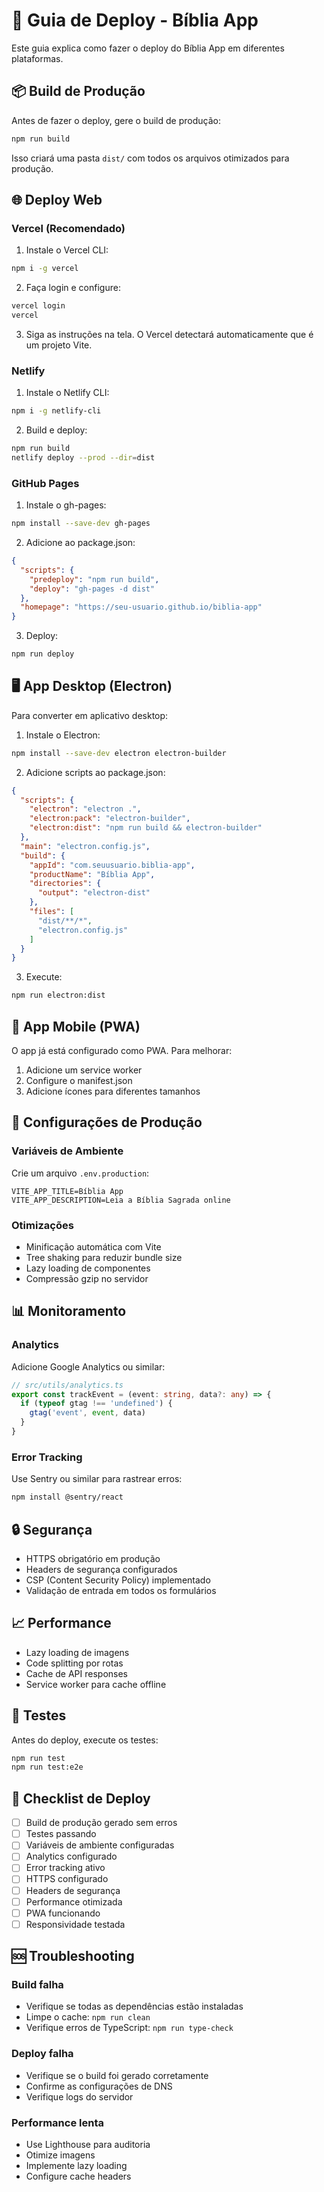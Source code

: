 # 🚀 Guia de Deploy - Bíblia App

Este guia explica como fazer o deploy do Bíblia App em diferentes plataformas.

## 📦 Build de Produção

Antes de fazer o deploy, gere o build de produção:

```bash
npm run build
```

Isso criará uma pasta `dist/` com todos os arquivos otimizados para produção.

## 🌐 Deploy Web

### Vercel (Recomendado)

1. Instale o Vercel CLI:
```bash
npm i -g vercel
```

2. Faça login e configure:
```bash
vercel login
vercel
```

3. Siga as instruções na tela. O Vercel detectará automaticamente que é um projeto Vite.

### Netlify

1. Instale o Netlify CLI:
```bash
npm i -g netlify-cli
```

2. Build e deploy:
```bash
npm run build
netlify deploy --prod --dir=dist
```

### GitHub Pages

1. Instale o gh-pages:
```bash
npm install --save-dev gh-pages
```

2. Adicione ao package.json:
```json
{
  "scripts": {
    "predeploy": "npm run build",
    "deploy": "gh-pages -d dist"
  },
  "homepage": "https://seu-usuario.github.io/biblia-app"
}
```

3. Deploy:
```bash
npm run deploy
```

## 🖥️ App Desktop (Electron)

Para converter em aplicativo desktop:

1. Instale o Electron:
```bash
npm install --save-dev electron electron-builder
```

2. Adicione scripts ao package.json:
```json
{
  "scripts": {
    "electron": "electron .",
    "electron:pack": "electron-builder",
    "electron:dist": "npm run build && electron-builder"
  },
  "main": "electron.config.js",
  "build": {
    "appId": "com.seuusuario.biblia-app",
    "productName": "Bíblia App",
    "directories": {
      "output": "electron-dist"
    },
    "files": [
      "dist/**/*",
      "electron.config.js"
    ]
  }
}
```

3. Execute:
```bash
npm run electron:dist
```

## 📱 App Mobile (PWA)

O app já está configurado como PWA. Para melhorar:

1. Adicione um service worker
2. Configure o manifest.json
3. Adicione ícones para diferentes tamanhos

## 🔧 Configurações de Produção

### Variáveis de Ambiente

Crie um arquivo `.env.production`:
```
VITE_APP_TITLE=Bíblia App
VITE_APP_DESCRIPTION=Leia a Bíblia Sagrada online
```

### Otimizações

- Minificação automática com Vite
- Tree shaking para reduzir bundle size
- Lazy loading de componentes
- Compressão gzip no servidor

## 📊 Monitoramento

### Analytics

Adicione Google Analytics ou similar:

```typescript
// src/utils/analytics.ts
export const trackEvent = (event: string, data?: any) => {
  if (typeof gtag !== 'undefined') {
    gtag('event', event, data)
  }
}
```

### Error Tracking

Use Sentry ou similar para rastrear erros:

```bash
npm install @sentry/react
```

## 🔒 Segurança

- HTTPS obrigatório em produção
- Headers de segurança configurados
- CSP (Content Security Policy) implementado
- Validação de entrada em todos os formulários

## 📈 Performance

- Lazy loading de imagens
- Code splitting por rotas
- Cache de API responses
- Service worker para cache offline

## 🧪 Testes

Antes do deploy, execute os testes:

```bash
npm run test
npm run test:e2e
```

## 📝 Checklist de Deploy

- [ ] Build de produção gerado sem erros
- [ ] Testes passando
- [ ] Variáveis de ambiente configuradas
- [ ] Analytics configurado
- [ ] Error tracking ativo
- [ ] HTTPS configurado
- [ ] Headers de segurança
- [ ] Performance otimizada
- [ ] PWA funcionando
- [ ] Responsividade testada

## 🆘 Troubleshooting

### Build falha
- Verifique se todas as dependências estão instaladas
- Limpe o cache: `npm run clean`
- Verifique erros de TypeScript: `npm run type-check`

### Deploy falha
- Verifique se o build foi gerado corretamente
- Confirme as configurações de DNS
- Verifique logs do servidor

### Performance lenta
- Use Lighthouse para auditoria
- Otimize imagens
- Implemente lazy loading
- Configure cache headers

